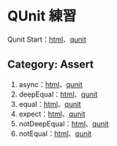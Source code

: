 # QUnit 練習

Qunit Start：[html](https://github.com/MckeyHong/mk_QUnit/blob/master/demo_qunit.html)、[qunit](https://github.com/MckeyHong/mk_QUnit/blob/master/demo_qunit.js)

## Category: Assert ##
1. async：[html](https://github.com/MckeyHong/mk_QUnit/blob/master/assert/demo_async.html)、[qunit](https://github.com/MckeyHong/mk_QUnit/blob/master/assert/qunit/demo_async.js)
2. deepEqual：[html](https://github.com/MckeyHong/mk_QUnit/blob/master/assert/demo_deepEqual.html)、[qunit](https://github.com/MckeyHong/mk_QUnit/blob/master/assert/qunit/demo_deepEqual.js)
3. equal：[html](https://github.com/MckeyHong/mk_QUnit/blob/master/assert/demo_equal.html)、[qunit](https://github.com/MckeyHong/mk_QUnit/blob/master/assert/qunit/demo_equal.js)
4. expect：[html](https://github.com/MckeyHong/mk_QUnit/blob/master/assert/demo_expect.html)、[qunit](https://github.com/MckeyHong/mk_QUnit/blob/master/assert/qunit/demo_expect.js)
5. notDeepEqual：[html](https://github.com/MckeyHong/mk_QUnit/blob/master/assert/demo_notDeepEqual.html)、[qunit](https://github.com/MckeyHong/mk_QUnit/blob/master/assert/qunit/demo_notDeepEqual.js)
6. notEqual：[html](https://github.com/MckeyHong/mk_QUnit/blob/master/assert/demo_notEqual.html)、[qunit](https://github.com/MckeyHong/mk_QUnit/blob/master/assert/qunit/demo_notEqual.js)